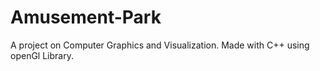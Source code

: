 # Amusement-Park
A project on Computer Graphics and Visualization. Made with C++ using openGl Library.
